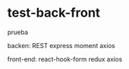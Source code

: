 # test-back-front
prueba

backen: REST
  express
  moment
  axios
  
front-end:
  react-hook-form
  redux
  axios
  
